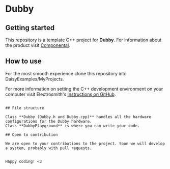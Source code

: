 # Dubby



## Getting started

This repository is a template C++ project for **Dubby**. For information about the product visit [Componental](https://www.componental.co/).

## How to use

For the most smooth experience clone this repository into DaisyExamples/MyProjects.

For more information on setting the C++ development environment on your computer visit Electrosmith's [Instructions on GitHub](https://github.com/electro-smith/DaisyWiki/wiki/1.-Setting-Up-Your-Development-Environment).
```

## File structure

Class **Dubby (Dubby.h and Dubby.cpp)** handles all the hardware configurations for the Dubby hardware.
Class **DubbyPlayground** is where you can write your code.

## Open to contribution

We are open to your contributions to the project. Soon we will develop a system, probably with pull requests.


Happy coding! <3